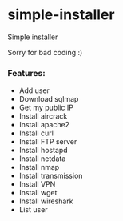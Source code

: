 # simple-installer
Simple installer

Sorry for bad coding :)

### Features:

* Add user
* Download sqlmap
* Get my public IP
* Install aircrack
* Install apache2
* Install curl
* Install FTP server
* Install hostapd
* Install netdata
* Install nmap
* Install transmission
* Install VPN
* Install wget
* Install wireshark
* List user

